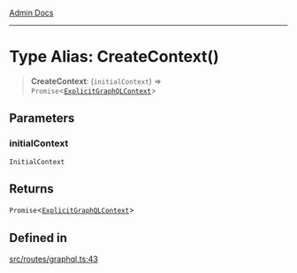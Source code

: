 [Admin Docs](/)

***

# Type Alias: CreateContext()

> **CreateContext**: (`initialContext`) => `Promise`\<[`ExplicitGraphQLContext`](../../../graphql/context/type-aliases/ExplicitGraphQLContext.md)\>

## Parameters

### initialContext

`InitialContext`

## Returns

`Promise`\<[`ExplicitGraphQLContext`](../../../graphql/context/type-aliases/ExplicitGraphQLContext.md)\>

## Defined in

[src/routes/graphql.ts:43](https://github.com/NishantSinghhhhh/talawa-api/blob/ff0f1d6ae21d3428519b64e42fe3bfdff573cb6e/src/routes/graphql.ts#L43)
